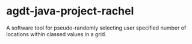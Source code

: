 # agdt-java-project-rachel
A software tool for pseudo-randomly selecting user specified number of locations within classed values in a grid.
